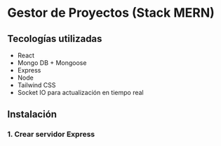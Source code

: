 # Gestor de Proyectos (Stack MERN)

## Tecologías utilizadas

* React
* Mongo DB + Mongoose
* Express
* Node
* Tailwind CSS
* Socket IO para actualización en tiempo real


## Instalación

### 1. Crear servidor Express